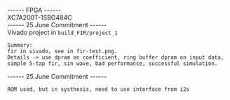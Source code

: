 ------ FPGA ------ </br>
 XC7A200T-1SBG484C </br>
------ 25.June Commitment ------ </br>
Vivado project in ```build_FIR/project_1```
```
Summary: 
fir in vivado, see in fir-test.png. 
Details -> use dpram on coefficient, ring buffer dpram on input data, 
simple 5-tap fir, sin wave, bad performance, successful simulation.
```
------ 25.June Commitment ------ </br>
```
ROM used, but in systhesis, need to use interface from i2s
```